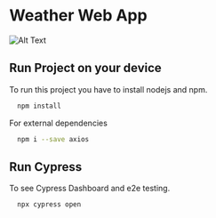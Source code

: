 
# Weather Web App

![Alt Text](https://media2.giphy.com/media/NKGEuGjD7R8IOC6qKV/giphy.gif?cid=790b7611088f86079aee36da78a3fe9545297e3d5099bb4a&rid=giphy.gif&ct=g)


## Run Project on your device

To run this project you have to install nodejs and npm.

```bash
  npm install
```
For external dependencies

  
```bash
  npm i --save axios 
```

## Run Cypress

To see Cypress Dashboard and e2e testing.

```bash
  npx cypress open
```
